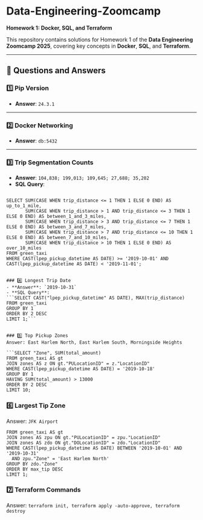 # Data-Engineering-Zoomcamp
**Homework 1: Docker, SQL, and Terraform**  

This repository contains solutions for Homework 1 of the **Data Engineering Zoomcamp 2025**, covering key concepts in **Docker**, **SQL**, and **Terraform**.

---

## 📝 Questions and Answers  

### 1️⃣ Pip Version  
- **Answer**: `24.3.1`  

---

### 2️⃣ Docker Networking  
- **Answer**: `db:5432`  

---

### 3️⃣ Trip Segmentation Counts  
- **Answer**: `104,838; 199,013; 109,645; 27,688; 35,202`  
- **SQL Query**:  
```

SELECT SUM(CASE WHEN trip_distance <= 1 THEN 1 ELSE 0 END) AS up_to_1_mile,
       SUM(CASE WHEN trip_distance > 1 AND trip_distance <= 3 THEN 1 ELSE 0 END) AS between_1_and_3_miles,
       SUM(CASE WHEN trip_distance > 3 AND trip_distance <= 7 THEN 1 ELSE 0 END) AS between_3_and_7_miles,
       SUM(CASE WHEN trip_distance > 7 AND trip_distance <= 10 THEN 1 ELSE 0 END) AS between_7_and_10_miles,
       SUM(CASE WHEN trip_distance > 10 THEN 1 ELSE 0 END) AS over_10_miles
FROM green_taxi
WHERE CAST(lpep_pickup_datetime AS DATE) >= '2019-10-01' AND CAST(lpep_pickup_datetime AS DATE) < '2019-11-01';


### 4️⃣ Longest Trip Date
- **Answer**: `2019-10-31`
- **SQL Query**:  
```SELECT CAST("lpep_pickup_datetime" AS DATE), MAX(trip_distance)
FROM green_taxi
GROUP BY 1
ORDER BY 2 DESC
LIMIT 1;```


### 5️⃣ Top Pickup Zones
Answer: East Harlem North, East Harlem South, Morningside Heights

```SELECT "Zone", SUM(total_amount)
FROM green_taxi AS gt
JOIN zones AS z ON gt."PULocationID" = z."LocationID"
WHERE CAST(lpep_pickup_datetime AS DATE) = '2019-10-18'
GROUP BY 1
HAVING SUM(total_amount) > 13000
ORDER BY 2 DESC
LIMIT 10;
```

### 6️⃣ Largest Tip Zone
Answer: `JFK Airport`
```SELECT zdo."Zone" AS dropoff_zone, MAX(tip_amount) AS max_tip
FROM green_taxi AS gt
JOIN zones AS zpu ON gt."PULocationID" = zpu."LocationID"
JOIN zones AS zdo ON gt."DOLocationID" = zdo."LocationID"
WHERE CAST(lpep_pickup_datetime AS DATE) BETWEEN '2019-10-01' AND '2019-10-31'
  AND zpu."Zone" = 'East Harlem North'
GROUP BY zdo."Zone"
ORDER BY max_tip DESC
LIMIT 1;
```

### 7️⃣ Terraform Commands
Answer: `terraform init, terraform apply -auto-approve, terraform destroy`
